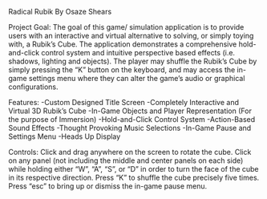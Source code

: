 Radical Rubik 
By Osaze Shears 

Project Goal: The goal of this game/ simulation application is to provide users with an interactive and 
virtual alternative to solving, or simply toying with, a Rubik’s Cube. The application demonstrates a 
comprehensive hold-and-click control system and intuitive perspective based effects (i.e. shadows, 
lighting and objects). The player may shuffle the Rubik’s Cube by simply pressing the “K” button on the 
keyboard, and may access the in-game settings menu where they can alter the game’s audio or 
graphical configurations. 

Features: 
 -Custom Designed Title Screen 
 -Completely Interactive and Virtual 3D Rubik’s Cube 
 -In-Game Objects and Player Representation (For the purpose of Immersion) 
 -Hold-and-Click Control System 
 -Action-Based Sound Effects 
 -Thought Provoking Music Selections 
 -In-Game Pause and Settings Menu
 -Heads Up Display

Controls: 
Click and drag anywhere on the screen to rotate the cube. Click on any panel (not including the middle 
and center panels on each side) while holding either “W”, “A”, “S”, or “D” in order to turn the face of the 
cube in its respective direction. Press “K” to shuffle the cube precisely five times. Press “esc” to bring up 
or dismiss the in-game pause menu. 
